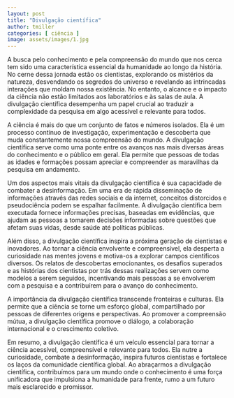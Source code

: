 ```yaml
---
layout: post
title: "Divulgação científica"
author: tmiller
categories: [ ciência ]
image: assets/images/1.jpg
---
```


A busca pelo conhecimento e pela compreensão do mundo que nos cerca tem sido uma característica essencial da humanidade ao longo da história. No cerne dessa jornada estão os cientistas, explorando os mistérios da natureza, desvendando os segredos do universo e revelando as intrincadas interações que moldam nossa existência. No entanto, o alcance e o impacto da ciência não estão limitados aos laboratórios e às salas de aula. A divulgação científica desempenha um papel crucial ao traduzir a complexidade da pesquisa em algo acessível e relevante para todos.

A ciência é mais do que um conjunto de fatos e números isolados. Ela é um processo contínuo de investigação, experimentação e descoberta que muda constantemente nossa compreensão do mundo. A divulgação científica serve como uma ponte entre os avanços nas mais diversas áreas do conhecimento e o público em geral. Ela permite que pessoas de todas as idades e formações possam apreciar e compreender as maravilhas da pesquisa em andamento.

Um dos aspectos mais vitais da divulgação científica é sua capacidade de combater a desinformação. Em uma era de rápida disseminação de informações através das redes sociais e da internet, conceitos distorcidos e pseudociência podem se espalhar facilmente. A divulgação científica bem executada fornece informações precisas, baseadas em evidências, que ajudam as pessoas a tomarem decisões informadas sobre questões que afetam suas vidas, desde saúde até políticas públicas.

Além disso, a divulgação científica inspira a próxima geração de cientistas e inovadores. Ao tornar a ciência envolvente e compreensível, ela desperta a curiosidade nas mentes jovens e motiva-os a explorar campos científicos diversos. Os relatos de descobertas emocionantes, os desafios superados e as histórias dos cientistas por trás dessas realizações servem como modelos a serem seguidos, incentivando mais pessoas a se envolverem com a pesquisa e a contribuírem para o avanço do conhecimento.

A importância da divulgação científica transcende fronteiras e culturas. Ela permite que a ciência se torne um esforço global, compartilhado por pessoas de diferentes origens e perspectivas. Ao promover a compreensão mútua, a divulgação científica promove o diálogo, a colaboração internacional e o crescimento coletivo.

Em resumo, a divulgação científica é um veículo essencial para tornar a ciência acessível, compreensível e relevante para todos. Ela nutre a curiosidade, combate a desinformação, inspira futuros cientistas e fortalece os laços da comunidade científica global. Ao abraçarmos a divulgação científica, contribuímos para um mundo onde o conhecimento é uma força unificadora que impulsiona a humanidade para frente, rumo a um futuro mais esclarecido e promissor.
